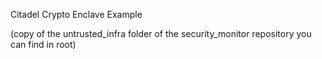 Citadel Crypto Enclave Example

(copy of the untrusted_infra folder of the security_monitor repository you can find in root)
